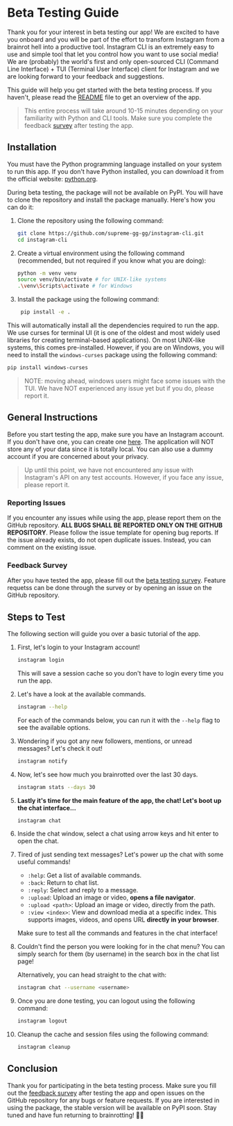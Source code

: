 # Beta Testing Guide

Thank you for your interest in beta testing our app! We are excited to have you onboard and you will be part of the effort to transform Instagram from a brainrot hell into a productive tool. Instagram CLI is an extremely easy to use and simple tool that let you control how you want to use social media! We are (probably) the world's first and only open-sourced CLI (Command Line Interface) + TUI (Terminal User Interface) client for Instagram and we are looking forward to your feedback and suggestions.

This guide will help you get started with the beta testing process. If you haven't, please read the [README](./README.md) file to get an overview of the app.

> This entire process will take around 10-15 minutes depending on your familiarity with Python and CLI tools. Make sure you complete the feedback [survey](https://forms.gle/5iZVECm54YWKLCYeA) after testing the app.

## Installation

You must have the Python programming language installed on your system to run this app. If you don't have Python installed, you can download it from the official website: [python.org](https://www.python.org/).

During beta testing, the package will not be available on PyPI. You will have to clone the repository and install the package manually. Here's how you can do it:

1. Clone the repository using the following command:

   ```bash
   git clone https://github.com/supreme-gg-gg/instagram-cli.git
   cd instagram-cli
   ```

2. Create a virtual environment using the following command (recommended, but not required if you know what you are doing):

   ```bash
   python -m venv venv
   source venv/bin/activate # for UNIX-like systems
   .\venv\Scripts\activate # for Windows
   ```

3. Install the package using the following command:

   ```bash
    pip install -e .
   ```

This will automatically install all the dependencies required to run the app. We use curses for terminal UI (it is one of the oldest and most widely used libraries for creating terminal-based applications). On most UNIX-like systems, this comes pre-installed. However, if you are on Windows, you will need to install the `windows-curses` package using the following command:

```bash
pip install windows-curses
```

> NOTE: moving ahead, windows users might face some issues with the TUI. We have NOT experienced any issue yet but if you do, please report it.

## General Instructions

Before you start testing the app, make sure you have an Instagram account. If you don't have one, you can create one [here](https://www.instagram.com/). The application will NOT store any of your data since it is totally local. You can also use a dummy account if you are concerned about your privacy.

> Up until this point, we have not encountered any issue with Instagram's API on any test accounts. However, if you face any issue, please report it.

### Reporting Issues

If you encounter any issues while using the app, please report them on the GitHub repository. **ALL BUGS SHALL BE REPORTED ONLY ON THE GITHUB REPOSITORY**. Please follow the issue template for opening bug reports. If the issue already exists, do not open duplicate issues. Instead, you can comment on the existing issue.

### Feedback Survey

After you have tested the app, please fill out the [beta testing survey](https://forms.gle/5iZVECm54YWKLCYeA). Feature requetss can be done through the survey or by opening an issue on the GitHub repository.

## Steps to Test

The following section will guide you over a basic tutorial of the app.

1. First, let's login to your Instagram account!

   ```bash
   instagram login
   ```

   This will save a session cache so you don't have to login every time you run the app.

2. Let's have a look at the available commands.

   ```bash
   instagram --help
   ```

   For each of the commands below, you can run it with the `--help` flag to see the available options.

3. Wondering if you got any new followers, mentions, or unread messages? Let's check it out!

   ```bash
   instagram notify
   ```

4. Now, let's see how much you brainrotted over the last 30 days.

   ```bash
   instagram stats --days 30
   ```

5. **Lastly it's time for the main feature of the app, the chat! Let's boot up the chat interface...**

   ```bash
   instagram chat
   ```

6. Inside the chat window, select a chat using arrow keys and hit enter to open the chat.

7. Tired of just sending text messages? Let's power up the chat with some useful commands!

   - `:help`: Get a list of available commands.
   - `:back`: Return to chat list.
   - `:reply`: Select and reply to a message.
   - `:upload`: Upload an image or video, **opens a file navigator**.
   - `:upload <path>`: Upload an image or video, directly from the path.
   - `:view <index>`: View and download media at a specific index. This supports images, videos, and opens URL **directly in your browser**.

   Make sure to test all the commands and features in the chat interface!

8. Couldn't find the person you were looking for in the chat menu? You can simply search for them (by username) in the search box in the chat list page!

   Alternatively, you can head straight to the chat with:

   ```bash
   instagram chat --username <username>
   ```

9. Once you are done testing, you can logout using the following command:

   ```bash
   instagram logout
   ```

10. Cleanup the cache and session files using the following command:

    ```bash
    instagram cleanup
    ```

## Conclusion

Thank you for participating in the beta testing process. Make sure you fill out the [feedback survey](https://forms.gle/5iZVECm54YWKLCYeA) after testing the app and open issues on the GitHub repository for any bugs or feature requests. If you are interested in using the package, the stable version will be available on PyPI soon. Stay tuned and have fun returning to brainrotting! 🧠🔥
